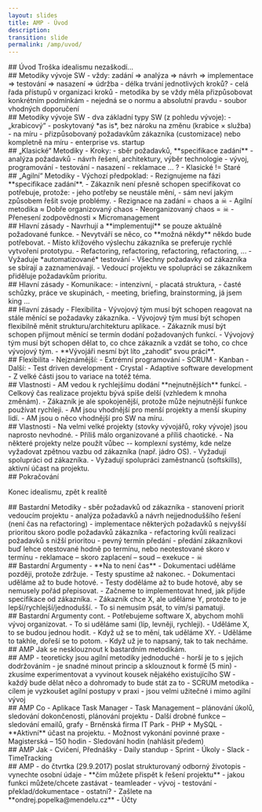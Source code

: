 ```yaml
---
layout: slides
title: AMP - Úvod
description: 
transition: slide
permalink: /amp/uvod/
---
```


<section markdown='1'>
## Úvod
Troška idealismu nezaškodí...
</section>

<section markdown='1'>
## Metodiky vývoje SW
- vždy: zadání ⇒ analýza ⇒ návrh ⇒ implementace ⇒ testování ⇒ nasazení ⇒ údržba 
- délka trvání jednotlivých kroků?
- celá řada přístupů v organizaci kroků
- metodika by se vždy měla přizpůsobovat konkrétním podmínkám
    - nejedná se o normu a absolutní pravdu
    - soubor vhodných doporučení
</section>

<section markdown='1'>
## Metodiky vývoje SW
- dva základní typy SW (z pohledu vývoje):
    - „krabicový“ - poskytovaný *as is*, bez nároku na změnu (krabice × služba)
    - na míru - přizpůsobovaný požadavkům zákazníka (customizace) nebo kompletně na míru
- enterprise vs. startup        
</section>

<section markdown='1'>
## „Klasické“ Metodiky
- Kroky:
    - sběr požadavků, **specifikace zadání**
    - analýza požadavků
    - návrh řešení, architektury, výběr technologie
    - vývoj, programování
    - testování
    - nasazení
    - reklamace ... ?
- Klasické != Staré    
</section>

<section markdown='1'>
## „Agilní“ Metodiky
- Výchozí předpoklad:
    - Rezignujeme na fázi **specifikace zadání**.
    - Zákazník není přesně schopen specifikovat co potřebuje, protože:
        - jeho potřeby se neustále mění,
        - sám neví jakým způsobem řešit svoje problémy.
- Rezignace na zadání = chaos a ☠
- Agilní metodika ≈ Dobře organizovaný chaos
    - Neorganizovaný chaos = ☠
- Přenesení zodpovědnosti × Micromanagement
</section>

<section markdown='1'>
## Hlavní zásady
- Navrhují a **implementují** se pouze aktuálně požadované funkce.
- Nevytváří se něco, co **možná někdy** někdo bude potřebovat.
- Místo křížového výslechu zákazníka se preferuje rychlé vytvoření prototypu.
- Refactoring, refactoring, refactoring, refactoring, ...
    - Vyžaduje *automatizované* testování 
- Všechny požadavky od zákazníka se sbírají a zaznamenávají.
- Vedoucí projektu ve spolupráci se zákazníkem přiděluje požadavkům prioritu.
</section>

<section markdown='1'>
## Hlavní zásady
- Komunikace:
    - intenzivní, 
    - placatá struktura, 
    - časté schůzky, práce ve skupinách, 
    - meeting, briefing, brainstorming, já jsem king ...
</section>

<section markdown='1'>
## Hlavní zásady
- Flexibilita
    - Vývojový tým musí být schopen reagovat na stále měnící se požadavky zákazníka.
    - Vývojový tým musí být schopen flexibilně měnit strukturu/architekturu aplikace.
    - Zákazník musí být schopen přijmout měnící se termín dodání požadovaných funkcí.
    - Vývojový tým musí být schopen dělat to, co chce zákazník a vzdát se toho, co chce vývojový tým.
    - **Vývojáři nesmí být líto „zahodit“ svou práci**.
</section>

<section markdown='1'>
## Flexibilita
- Nejznámější:
    - Extrémní programování
    - SCRUM
    - Kanban
- Další:
    - Test driven development
    - Crystal
    - Adaptive software development
- Z velké části jsou to variace na totéž téma.
</section>

<section markdown='1'>
## Vlastnosti
- AM vedou k rychlejšímu dodání **nejnutnějších** funkcí.
- Celkový čas realizace projektu bývá spíše delší (vzhledem k mnoha změnám).
- Zákazník je ale spokojenější, protože může nejnutnější funkce používat rychleji.
- AM jsou vhodnější pro menší projekty a menší skupiny lidí.
- AM jsou o něco vhodnější pro SW na míru.
</section>

<section markdown='1'>
## Vlastnosti
- Na velmi velké projekty (stovky vývojářů, roky vývoje) jsou naprosto nevhodné.
- Příliš málo organizované a příliš chaotické.
- Na některé projekty nelze použít vůbec -- komplexní systémy, kde nelze vyžadovat zpětnou vazbu od zákazníka (např. jádro OS).
- Vyžadují spolupráci od zákazníka.
- Vyžadují spolupráci zaměstnanců (softskills), aktivní účast na projektu.
</section>

<section markdown='1'>
## Pokračování

Konec idealismu, zpět k realitě
</section>

<section markdown='1'>
## Bastardní Metodiky
- sběr požadavků od zákazníka
- stanovení priorit vedoucím projektu
- analýza požadavků a návrh nejjednoduššího řešení (není čas na refactoring)
- implementace některých požadavků s nejvyšší prioritou skoro podle požadavků zákazníka
- refactoring kvůli realizaci požadavků s nižší prioritou
- pevný termín předání
- předání zákazníkovi buď lehce otestované hodně po termínu, nebo neotestované skoro v termínu
- reklamace – skoro zaplacení – soud – exekuce - ☠
</section>

<section markdown='1'>
## Bastardní Argumenty
- **Na to není čas**
- Dokumentaci uděláme později, protože zdržuje.
- Testy spustíme až nakonec.
- Dokumentaci uděláme až to bude hotové.
- Testy doděláme až to bude hotové, aby se nemusely pořád přepisovat.
- Začneme to implementovat hned, jak přijde specifikace od zákazníka.
- Zákazník chce X, ale uděláme Y, protože to je lepší/rychlejší/jednodušší.
- To si nemusím psát, to vím/si pamatuji.
</section>

<section markdown='1'>
## Bastardní Argumenty cont.
- Potřebujeme software X, abychom mohli vývoj organizovat.
- To si uděláme sami (líp, levněji, rychleji).
- Uděláme X, to se budou jednou hodit.
- Když už se to mění, tak uděláme XY.
- Uděláme to takhle, dořeší se to potom.
- Když už je to napsaný, tak to tak necháme.
</section>

<section markdown='1'>
## AMP
Jak se nesklouznout k bastardním metodikám.
</section>

<section markdown='1'>
## AMP
- teoreticky jsou agilní metodiky jednoduché
    - horší je to s jejich dodržováním
    - je snadné minout princip a sklouznout k formě (5 min)
- zkusíme experimentovat a vyvinout kousek nějakého existujícího SW
    - každý bude dělat něco a dohromady to bude stát za to
- SCRUM metodika
    - cílem je vyzkoušet agilní postupy v praxi
    - jsou velmi užitečné i mimo agilní vývoj
</section>

<section markdown='1'>
## AMP Co
- Aplikace Task Manager 
    - Task Management – plánování úkolů, sledování dokončenosti, plánování projektu
    - Další drobné funkce – sledování emailů, grafy
    - Brněnská firma IT Park
    - PHP + MySQL
- **Aktivní** účast na projektu.    
- Možnost vykonání povinné praxe
    - Magisterská – 150 hodin
    - Sledování hodin (nahlásit předem)
</section>

<section markdown='1'>
## AMP Jak
- Cvičení, Přednášky
- Daily standup
- Sprint
- Úkoly
- Slack
- TimeTracking
</section>

<section markdown='1'>
## AMP
- do čtvrtka (29.9.2017) poslat strukturovaný odborný životopis
    - vynechte osobní údaje
    - **čím můžete přispět k řešení projektu**
    - jakou funkci můžete/chcete zastávat
        - teamleader
        - vývoj
        - testování
        - překlad/dokumentace
        - ostatní?
    - Zašlete na **ondrej.popelka@mendelu.cz**
    - Účty
</section>
